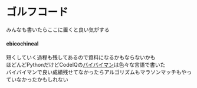 # ゴルフコード  
みんなも書いたらここに置くと良い気がする  

#### ebicochineal
短くしていく過程も残してあるので資料になるかもならないかも  
ほどんどPythonだけどCodeIQの[バイバイマン](https://github.com/ebi-cp/golf/tree/master/ebicochineal/codeiq/baibaiman)は色々な言語で書いた  
バイバイマンで良い成績残せてなかったらアルゴリズムもマラソンマッチもやっていなかったかもしれない  





